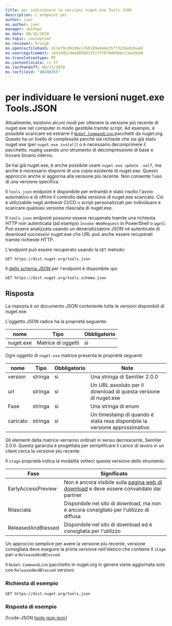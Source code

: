 ```yaml
---
title: per individuare le versioni nuget.exe Tools.JSON
description: L'endpoint per
author: jver
ms.author: jver
manager: skofman
ms.date: 08/16/2018
ms.topic: conceptual
ms.reviewer: kraigb
ms.openlocfilehash: d11e79cd9109e1760189e848e35ff322be026a4d
ms.sourcegitcommit: c643dd2c44e085601551ff7079d696bcc3ad2b49
ms.translationtype: MT
ms.contentlocale: it-IT
ms.lasthandoff: 08/21/2018
ms.locfileid: "40248355"
---
```

# <a name="toolsjson-for-discovering-nugetexe-versions"></a>per individuare le versioni nuget.exe Tools.JSON

Attualmente, esistono alcuni modi per ottenere la versione più recente di nuget.exe nel computer in modo gestibile tramite script. Ad esempio, è possibile scaricare ed estrarre il [ `NuGet.CommandLine` ](https://www.nuget.org/packages/NuGet.CommandLine/) pacchetti da nuget.org. Questo ha un livello di complessità perché sia richiede che sia già stato nuget.exe (per `nuget.exe install`) o è necessario decomprimere il pacchetto. nupkg usando uno strumento di decompressione di base e trovare binario interno.

Se hai già nuget.exe, è anche possibile usare `nuget.exe update -self`, ma anche è necessario disporre di una copia esistente di nuget.exe. Questo approccio anche si aggiorna alla versione più recente. Non consente l'uso di una versione specifica.

Il `tools.json` endpoint è disponibile per entrambi è stato risolto l'avvio automatico e di offrire il controllo della versione di nuget.exe scaricato. Ciò è utilizzabile negli ambienti CI/CD o script personalizzati per individuare e scaricare qualsiasi versione rilasciata di nuget.exe.

Il `tools.json` endpoint possono essere recuperate tramite una richiesta HTTP non autenticata (ad esempio `Invoke-WebRequest` in PowerShell o `wget`). Può essere analizzata usando un deserializzatore JSON né autenticate di download successivi nuget.exe che URL può anche essere recuperati tramite richieste HTTP.

L'endpoint può essere recuperato usando la `GET` metodo:

    GET https://dist.nuget.org/tools.json

Il [dello schema JSON](http://json-schema.org/) per l'endpoint è disponibile qui:

    GET https://dist.nuget.org/tools.schema.json

## <a name="response"></a>Risposta

La risposta è un documento JSON contenente tutte le versioni disponibili di nuget.exe.

L'oggetto JSON radice ha la proprietà seguente:

nome      | Tipo             | Obbligatorio
--------- | ---------------- | --------
nuget.exe | Matrice di oggetti | sì

Ogni oggetto di `nuget.exe` matrice presenta le proprietà seguenti:

nome     | Tipo   | Obbligatorio | Note
-------- | ------ | -------- | -----
version  | stringa | sì      | Una stringa di SemVer 2.0.0
url      | stringa | sì      | Un URL assoluto per il download di questa versione di nuget.exe
Fase    | stringa | sì      | Una stringa di enum
caricato | stringa | sì      | Un timestamp di quando è stata resa disponibile la versione approssimativo

Gli elementi della matrice verranno ordinati in senso decrescente, SemVer 2.0.0. Questa garanzia è progettata per semplificare il carico di lavoro in un client cerca la versione più recente. 

Il `stage` proprietà indica la modalità vettect questa versione dello strumento. 

Fase              | Significato
------------------ | ------
EarlyAccessPreview | Non è ancora visibile sulla [pagina web di download](https://www.nuget.org/downloads) e deve essere convalidato dai partner
Rilasciata           | Disponibile nel sito di download, ma non è ancora consigliato per l'utilizzo di diffusa
ReleasedAndBlessed | Disponibile nel sito di download ed è consigliata per l'utilizzo

Un approccio semplice per avere la versione più recente, versione consigliata deve eseguire la prima versione nell'elenco che contiene il `stage` pari a `ReleasedAndBlessed`.

Il `NuGet.CommandLine` pacchetto in nuget.org in genere viene aggiornata solo con `ReleasedAndBlessed` versioni.

### <a name="sample-request"></a>Richiesta di esempio

    GET https://dist.nuget.org/tools.json

### <a name="sample-response"></a>Risposta di esempio

[!code-JSON [tools-json.json](./_data/tools-json.json)]

